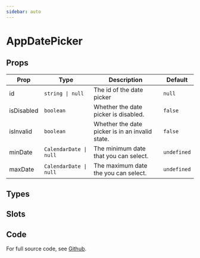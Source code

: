 ```yaml
---
sidebar: auto
---
```



# AppDatePicker
<script setup>
import AppDatePickerPlayground from './AppDatePickerPlayground.vue'
</script>

<AppDatePickerPlayground />

## Props

| Prop        | Type                         | Description                                               | Default     |
|-------------|------------------------------|-----------------------------------------------------------|-------------|
| id          | `string \| null`             | The id of the date picker                                 | `null`      |
| isDisabled  | `boolean`                    | Whether the date picker is disabled.                      | `false`     |
| isInvalid   | `boolean`                    | Whether the date picker is in an invalid state.           | `false`     |
| minDate     | `CalendarDate \| null`       | The minimum date that you can select.                     | `undefined` |
| maxDate     | `CalendarDate \| null`       | The maximum date the you can select.                      | `undefined` |

## Types

## Slots

## Code

For full source code, see [Github](https://github.com/wisemen-digital/vue-core/blob/main/packages/components/src/components/date/AppDatePicker.vue).
